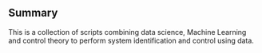 ## Summary
This is a collection of scripts combining data science, Machine Learning and control theory to perform system identification and control using data. 